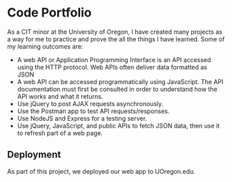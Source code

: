 # Code Portfolio
As a CIT minor at the University of Oregon, I have created many projects as a way for me to practice and prove the all the things I have learned.
Some of my learning outcomes are:
- A web API or Application Programming Interface is an API accessed using the HTTP protocol. Web APIs often deliver data formatted as JSON
- A web API can be accessed programmatically using JavaScript. The API documentation must first be consulted in order to understand how the API works and what it returns.
- Use jQuery to post AJAX requests asynchronously.
- Use the Postman app to test API requests/responses.
- Use NodeJS and Express for a testing server.
- Use jQuery, JavaScript, and public APIs to fetch JSON data, then use it to refresh part of a web page.


## Deployment
As part of this project, we deployed our web app to UOregon.edu.
